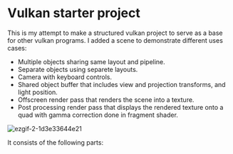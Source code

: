 # Vulkan starter project

This is my attempt to make a structured vulkan project to serve as a base for other vulkan programs.
I added a scene to demonstrate different uses cases:
 - Multiple objects sharing same layout and pipeline.
 - Separate objects using separete layouts.
 - Camera with keyboard controls.
 - Shared object buffer that includes view and projection transforms, and light position.
 - Offscreen render pass that renders the scene into a texture.
 - Post processing render pass that displays the rendered texture onto a quad with gamma correction done in fragment shader.

![ezgif-2-1d3e33644e21](https://user-images.githubusercontent.com/44236259/123550557-11064300-d7a9-11eb-87f9-839356194c8c.gif)

It consists of the following parts: 
